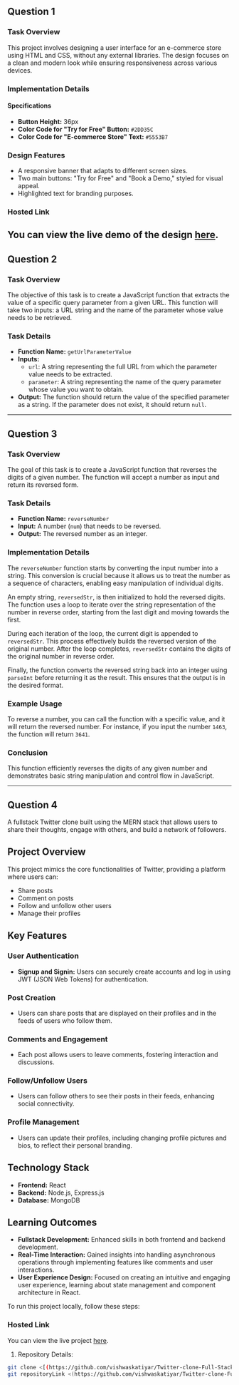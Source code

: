 
## Question 1

### Task Overview
This project involves designing a user interface for an e-commerce store using HTML and CSS, without any external libraries. The design focuses on a clean and modern look while ensuring responsiveness across various devices.

### Implementation Details

#### Specifications
- **Button Height:** 36px
- **Color Code for "Try for Free" Button:** `#2DD35C`
- **Color Code for "E-commerce Store" Text:** `#5553B7`

### Design Features
- A responsive banner that adapts to different screen sizes.
- Two main buttons: "Try for Free" and "Book a Demo," styled for visual appeal.
- Highlighted text for branding purposes.
### Hosted Link
You can view the live demo of the design [here](https://vishwaskatiyar.github.io/Kommunicate-Submission/Question%201/index.html).
---
## Question 2

### Task Overview
The objective of this task is to create a JavaScript function that extracts the value of a specific query parameter from a given URL. This function will take two inputs: a URL string and the name of the parameter whose value needs to be retrieved.

### Task Details
- **Function Name:** `getUrlParameterValue`
- **Inputs:**
  - `url`: A string representing the full URL from which the parameter value needs to be extracted.
  - `parameter`: A string representing the name of the query parameter whose value you want to obtain.
- **Output:** The function should return the value of the specified parameter as a string. If the parameter does not exist, it should return `null`.

---

## Question 3

### Task Overview
The goal of this task is to create a JavaScript function that reverses the digits of a given number. The function will accept a number as input and return its reversed form.

### Task Details
- **Function Name:** `reverseNumber`
- **Input:** A number (`num`) that needs to be reversed.
- **Output:** The reversed number as an integer.

### Implementation Details
The `reverseNumber` function starts by converting the input number into a string. This conversion is crucial because it allows us to treat the number as a sequence of characters, enabling easy manipulation of individual digits.

An empty string, `reversedStr`, is then initialized to hold the reversed digits. The function uses a loop to iterate over the string representation of the number in reverse order, starting from the last digit and moving towards the first.

During each iteration of the loop, the current digit is appended to `reversedStr`. This process effectively builds the reversed version of the original number. After the loop completes, `reversedStr` contains the digits of the original number in reverse order.

Finally, the function converts the reversed string back into an integer using `parseInt` before returning it as the result. This ensures that the output is in the desired format.

### Example Usage
To reverse a number, you can call the function with a specific value, and it will return the reversed number. For instance, if you input the number `1463`, the function will return `3641`.

### Conclusion
This function efficiently reverses the digits of any given number and demonstrates basic string manipulation and control flow in JavaScript.



---
## Question 4

A fullstack Twitter clone built using the MERN stack that allows users to share their thoughts, engage with others, and build a network of followers.

## Project Overview

This project mimics the core functionalities of Twitter, providing a platform where users can:

- Share posts
- Comment on posts
- Follow and unfollow other users
- Manage their profiles

## Key Features

### User Authentication

- **Signup and Signin:** Users can securely create accounts and log in using JWT (JSON Web Tokens) for authentication.

### Post Creation

- Users can share posts that are displayed on their profiles and in the feeds of users who follow them.

### Comments and Engagement

- Each post allows users to leave comments, fostering interaction and discussions.

### Follow/Unfollow Users

- Users can follow others to see their posts in their feeds, enhancing social connectivity.

### Profile Management

- Users can update their profiles, including changing profile pictures and bios, to reflect their personal branding.

## Technology Stack

- **Frontend:** React
- **Backend:** Node.js, Express.js
- **Database:** MongoDB

## Learning Outcomes

- **Fullstack Development:** Enhanced skills in both frontend and backend development.
- **Real-Time Interaction:** Gained insights into handling asynchronous operations through implementing features like comments and user interactions.
- **User Experience Design:** Focused on creating an intuitive and engaging user experience, learning about state management and component architecture in React.



To run this project locally, follow these steps:
  
### Hosted Link
You can view the live project [here](https://twitter-clone-full-stack-1.onrender.com/).


1.  Repository Details:
   ```bash
   git clone <[(https://github.com/vishwaskatiyar/Twitter-clone-Full-Stack.git)>
   git repositoryLink <(https://github.com/vishwaskatiyar/Twitter-clone-Full-Stack)>


  


